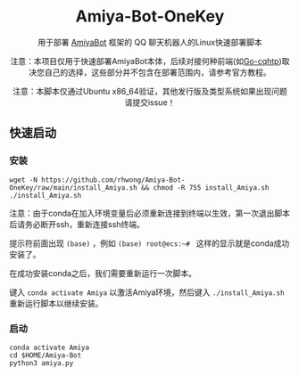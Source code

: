 <div align="center">

# Amiya-Bot-OneKey

用于部署 [AmiyaBot](https://github.com/AmiyaBot/Amiya-Bot) 框架的 QQ 聊天机器人的Linux快速部署脚本<br>

注意：本项目仅用于快速部署AmiyaBot本体，后续对接何种前端(如[Go-cqhtp](https://github.com/Mrs4s/go-cqhttp/))取决您自己的选择，这些部分并不包含在部署范围内，请参考官方教程。

注意：本脚本仅通过Ubuntu x86_64验证，其他发行版及类型系统如果出现问题请提交issue！

</div>
<!-- projectInfo end -->

## 快速启动

### 安装

```shell
wget -N https://github.com/rhwong/Amiya-Bot-OneKey/raw/main/install_Amiya.sh && chmod -R 755 install_Amiya.sh
./install_Amiya.sh
```
注意：由于conda在加入环境变量后必须重新连接到终端以生效，第一次退出脚本后请务必断开ssh，重新连接ssh终端。

提示符前面出现 `(base)` ，例如 `(base) root@ecs:~# ` 这样的显示就是conda成功安装了。

在成功安装conda之后，我们需要重新运行一次脚本。

键入 `conda activate Amiya` 以激活Amiya环境，然后键入 `./install_Amiya.sh` 重新运行脚本以继续安装。

### 启动

```shell
conda activate Amiya
cd $HOME/Amiya-Bot
python3 amiya.py
```

